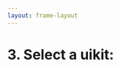```yaml
---
layout: frame-layout
---
```


# 3. Select a uikit:

<RadioGroup>

<RadioCard href="/guide/react/vite.html#blank" label="Blank" icon="https://cdn.svgporn.com/logos/css-3.svg" />
<RadioCard href="/guide/react/vite.html#tailwind-css" label="Tailwind CSS" icon="https://cdn.svgporn.com/logos/tailwindcss-icon.svg" />
<RadioCard href="/guide/react/vite.html#uno-css" label="UnoCSS" icon="https://cdn.svgporn.com/logos/unocss.svg" />
<RadioCard href="/guide/react/vite.html#headless-ui" label="Headless UI" icon="https://cdn.svgporn.com/logos/headlessui-icon.svg" />
<RadioCard href="/guide/react/vite.html#ant-design" label="Ant Design" icon="https://cdn.svgporn.com/logos/ant-design.svg" />
<RadioCard href="/guide/react/vite.html#next-ui" label="Next UI" icon="https://simpleicons.org/icons/nextui.svg" />
<RadioCard href="/guide/react/next.html#shadcn-ui" label="Shadcn UI" icon="https://simpleicons.org/icons/shadcnui.svg" />
<RadioCard href="/guide/react/next.html#charka-ui" label="Charka UI" icon="https://svgl.app/library/chakra-ui.svg" />
<RadioCard href="/guide/react/next.html#mui" label="MUI" icon="https://svgl.app/library/materialui.svg" />
<RadioCard href="/guide/react/next.html#radix-ui" label="Radix UI" icon="https://svgl.app/library/radix-ui_light.svg" />
<RadioCard href="/guide/react/next.html#arco-design" label="Arco Design" icon="https://unpkg.byted-static.com/latest/byted/arco-config/assets/favicon.ico" />

</RadioGroup>